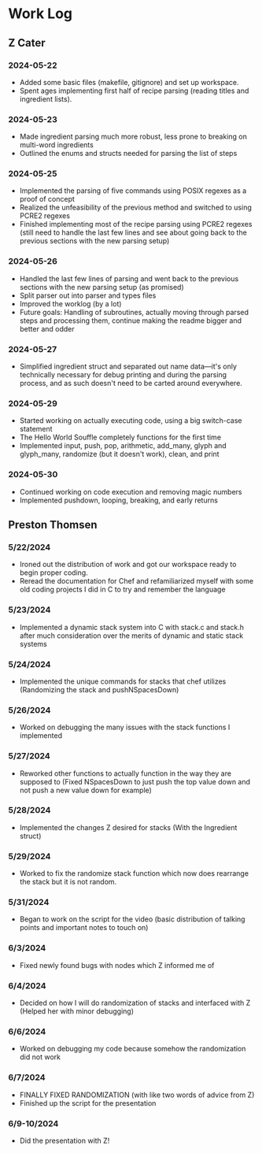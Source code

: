 # Work Log

## Z Cater

### 2024-05-22

- Added some basic files (makefile, gitignore) and set up workspace.
- Spent ages implementing first half of recipe parsing (reading titles and ingredient lists).

### 2024-05-23

- Made ingredient parsing much more robust, less prone to breaking on multi-word ingredients
- Outlined the enums and structs needed for parsing the list of steps

### 2024-05-25

- Implemented the parsing of five commands using POSIX regexes as a proof of concept
- Realized the unfeasibility of the previous method and switched to using PCRE2 regexes
- Finished implementing most of the recipe parsing using PCRE2 regexes (still need to handle the last few lines and see about going back to the previous sections with the new parsing setup)

### 2024-05-26
- Handled the last few lines of parsing and went back to the previous sections with the new parsing setup (as promised)
- Split parser out into parser and types files
- Improved the worklog (by a lot)
- Future goals: Handling of subroutines, actually moving through parsed steps and processing them, continue making the readme bigger and better and odder

### 2024-05-27
- Simplified ingredient struct and separated out name data—it's only technically necessary for debug printing and during the parsing process, and as such doesn't need to be carted around everywhere.

### 2024-05-29
- Started working on actually executing code, using a big switch-case statement
- The Hello World Souffle completely functions for the first time
- Implemented input, push, pop, arithmetic, add_many, glyph and glyph_many, randomize (but it doesn't work), clean, and print

### 2024-05-30
- Continued working on code execution and removing magic numbers
- Implemented pushdown, looping, breaking, and early returns

## Preston Thomsen

### 5/22/2024

- Ironed out the distribution of work and got our workspace ready to begin proper coding.
- Reread the documentation for Chef and refamiliarized myself with some old coding projects I did in C to try and remember the language

### 5/23/2024

- Implemented a dynamic stack system into C with stack.c and stack.h after much consideration over the merits of dynamic and static stack systems

### 5/24/2024

- Implemented the unique commands for stacks that chef utilizes (Randomizing the stack and pushNSpacesDown)

### 5/26/2024

- Worked on debugging the many issues with the stack functions I implemented

### 5/27/2024

- Reworked other functions to actually function in the way they are supposed to (Fixed NSpacesDown to just push the top value down and not push a new value down for example)

### 5/28/2024

- Implemented the changes Z desired for stacks (With the Ingredient struct)

### 5/29/2024

- Worked to fix the randomize stack function which now does rearrange the stack but it is not random.

### 5/31/2024

- Began to work on the script for the video (basic distribution of talking points and important notes to touch on)

### 6/3/2024

- Fixed newly found bugs with nodes which Z informed me of

### 6/4/2024

- Decided on how I will do randomization of stacks and interfaced with Z (Helped her with minor debugging)

### 6/6/2024

- Worked on debugging my code because somehow the randomization did not work

### 6/7/2024

- FINALLY FIXED RANDOMIZATION (with like two words of advice from Z)
- Finished up the script for the presentation

### 6/9-10/2024

- Did the presentation with Z!
